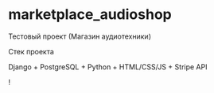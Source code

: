 # marketplace_audioshop
Тестовый проект (Магазин аудиотехники)

Стек проекта

Django + PostgreSQL + Python + HTML/CSS/JS + Stripe API

!